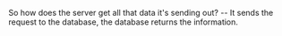 So how does the server get all that data it's sending out?
       -- It sends the request to the database, the database returns the information.